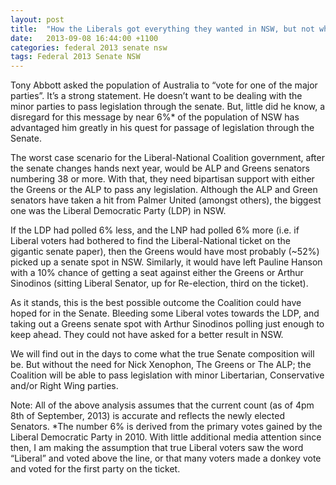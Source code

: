 ```yaml
---
layout: post
title:  "How the Liberals got everything they wanted in NSW, but not what they asked for"
date:   2013-09-08 16:44:00 +1100
categories: federal 2013 senate nsw
tags: Federal 2013 Senate NSW
---
```

Tony Abbott asked the population of Australia to “vote for one of the major parties”. It’s a strong statement. He doesn’t want to be dealing with the minor parties to pass legislation through the senate. But, little did he know, a disregard for this message by near 6%* of the population of NSW has advantaged him greatly in his quest for passage of legislation through the Senate.

The worst case scenario for the Liberal-National Coalition government, after the senate changes hands next year, would be ALP and Greens senators numbering 38 or more. With that, they need bipartisan support with either the Greens or the ALP to pass any legislation. Although the ALP and Green senators have taken a hit from Palmer United (amongst others), the biggest one was the Liberal Democratic Party (LDP) in NSW.

If the LDP had polled 6% less, and the LNP had polled 6% more (i.e. if Liberal voters had bothered to find the Liberal-National ticket on the gigantic senate paper), then the Greens would have most probably (~52%) picked up a senate spot in NSW. Similarly, it would have left Pauline Hanson with a 10% chance of getting a seat against either the Greens or Arthur Sinodinos (sitting Liberal Senator, up for Re-election, third on the ticket).

As it stands, this is the best possible outcome the Coalition could have hoped for in the Senate. Bleeding some Liberal votes towards the LDP, and taking out a Greens senate spot with Arthur Sinodinos polling just enough to keep ahead. They could not have asked for a better result in NSW.

We will find out in the days to come what the true Senate composition will be. But without the need for Nick Xenophon, The Greens or The ALP; the Coalition will be able to pass legislation with minor Libertarian, Conservative and/or Right Wing parties.

Note: All of the above analysis assumes that the current count (as of 4pm 8th of September, 2013) is accurate and reflects the newly elected Senators.
*The number 6% is derived from the primary votes gained by the Liberal Democratic Party in 2010. With little additional media attention since then, I am making the assumption that true Liberal voters saw the word “Liberal” and voted above the line, or that many voters made a donkey vote and voted for the first party on the ticket.
